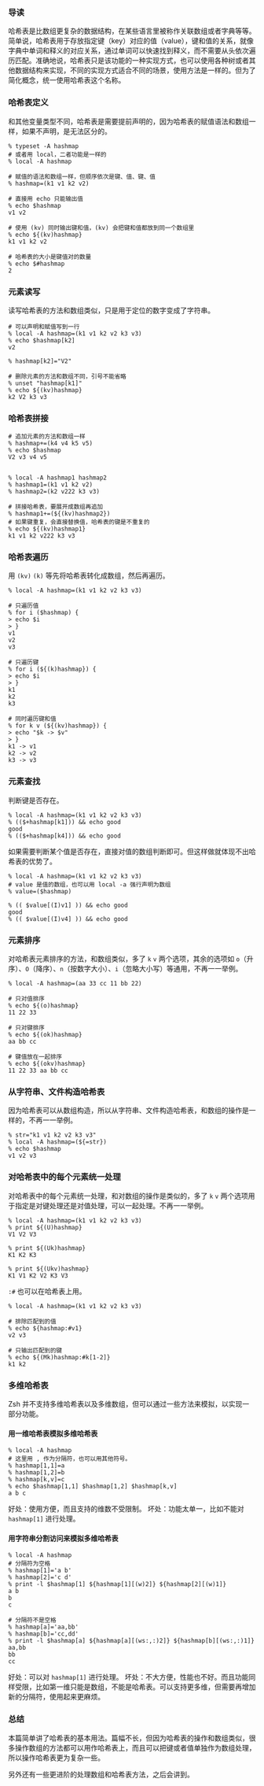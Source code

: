### 导读

哈希表是比数组更复杂的数据结构，在某些语言里被称作关联数组或者字典等等。简单说，哈希表用于存放指定键（key）对应的值（value），键和值的关系，就像字典中单词和释义的对应关系，通过单词可以快速找到释义，而不需要从头依次遍历匹配。准确地说，哈希表只是该功能的一种实现方式，也可以使用各种树或者其他数据结构来实现，不同的实现方式适合不同的场景，使用方法是一样的。但为了简化概念，统一使用哈希表这个名称。


### 哈希表定义

和其他变量类型不同，哈希表是需要提前声明的，因为哈希表的赋值语法和数组一样，如果不声明，是无法区分的。

```
% typeset -A hashmap
# 或者用 local，二者功能是一样的
% local -A hashmap

# 赋值的语法和数组一样，但顺序依次是键、值、键、值
% hashmap=(k1 v1 k2 v2)

# 直接用 echo 只能输出值
% echo $hashmap
v1 v2

# 使用 (kv) 同时输出键和值，(kv) 会把键和值都放到同一个数组里
% echo ${(kv)hashmap}
k1 v1 k2 v2
 
# 哈希表的大小是键值对的数量
% echo $#hashmap
2
```

### 元素读写

读写哈希表的方法和数组类似，只是用于定位的数字变成了字符串。

```
# 可以声明和赋值写到一行
% local -A hashmap=(k1 v1 k2 v2 k3 v3)
% echo $hashmap[k2]
v2

% hashmap[k2]="V2"

# 删除元素的方法和数组不同，引号不能省略
% unset "hashmap[k1]"
% echo ${(kv)hashmap}
k2 V2 k3 v3
```

### 哈希表拼接

```
# 追加元素的方法和数组一样
% hashmap+=(k4 v4 k5 v5)
% echo $hashmap
V2 v3 v4 v5


% local -A hashmap1 hashmap2
% hashmap1=(k1 v1 k2 v2)
% hashmap2=(k2 v222 k3 v3)

# 拼接哈希表，要展开成数组再追加
% hashmap1+=(${(kv)hashmap2})
# 如果键重复，会直接替换值，哈希表的键是不重复的
% echo ${(kv)hashmap1}
k1 v1 k2 v222 k3 v3
```

### 哈希表遍历

用 `(kv)` `(k)` 等先将哈希表转化成数组，然后再遍历。

```
% local -A hashmap=(k1 v1 k2 v2 k3 v3)

# 只遍历值
% for i ($hashmap) {
> echo $i
> }
v1
v2
v3

# 只遍历键
% for i (${(k)hashmap}) {
> echo $i
> }
k1
k2
k3

# 同时遍历键和值
% for k v (${(kv)hashmap}) {
> echo "$k -> $v"
> }
k1 -> v1
k2 -> v2
k3 -> v3
```

### 元素查找

判断键是否存在。

```
% local -A hashmap=(k1 v1 k2 v2 k3 v3)
% (($+hashmap[k1])) && echo good
good
% (($+hashmap[k4])) && echo good
```

如果需要判断某个值是否存在，直接对值的数组判断即可。但这样做就体现不出哈希表的优势了。

```
% local -A hashmap=(k1 v1 k2 v2 k3 v3)
# value 是值的数组，也可以用 local -a 强行声明为数组
% value=($hashmap)

% (( $value[(I)v1] )) && echo good
good
% (( $value[(I)v4] )) && echo good
```

### 元素排序

对哈希表元素排序的方法，和数组类似，多了 `k` `v` 两个选项，其余的选项如 `o`（升序）、`O`（降序）、`n`（按数字大小）、`i`（忽略大小写）等通用，不再一一举例。

```
% local -A hashmap=(aa 33 cc 11 bb 22)

# 只对值排序
% echo ${(o)hashmap}
11 22 33

# 只对键排序
% echo ${(ok)hashmap}
aa bb cc

# 键值放在一起排序
% echo ${(okv)hashmap}
11 22 33 aa bb cc
```

### 从字符串、文件构造哈希表

因为哈希表可以从数组构造，所以从字符串、文件构造哈希表，和数组的操作是一样的，不再一一举例。

```
% str="k1 v1 k2 v2 k3 v3"
% local -A hashmap=(${=str})
% echo $hashmap
v1 v2 v3
```

### 对哈希表中的每个元素统一处理

对哈希表中的每个元素统一处理，和对数组的操作是类似的，多了 `k` `v` 两个选项用于指定是对键处理还是对值处理，可以一起处理。不再一一举例。

```
% local -A hashmap=(k1 v1 k2 v2 k3 v3)
% print ${(U)hashmap}
V1 V2 V3

% print ${(Uk)hashmap}
K1 K2 K3

% print ${(Ukv)hashmap}
K1 V1 K2 V2 K3 V3
```

`:#` 也可以在哈希表上用。

```
% local -A hashmap=(k1 v1 k2 v2 k3 v3)

# 排除匹配到的值
% echo ${hashmap:#v1}
v2 v3

# 只输出匹配到的键
% echo ${(Mk)hashmap:#k[1-2]}
k1 k2
```

### 多维哈希表

Zsh 并不支持多维哈希表以及多维数组，但可以通过一些方法来模拟，以实现一部分功能。

#### 用一维哈希表模拟多维哈希表

```
% local -A hashmap
# 这里用 , 作为分隔符，也可以用其他符号。
% hashmap[1,1]=a
% hashmap[1,2]=b
% hashmap[k,v]=c
% echo $hashmap[1,1] $hashmap[1,2] $hashmap[k,v]
a b c
```

好处：使用方便，而且支持的维数不受限制。
坏处：功能太单一，比如不能对 `hashmap[1]` 进行处理。

#### 用字符串分割访问来模拟多维哈希表

```
% local -A hashmap
# 分隔符为空格
% hashmap[1]='a b'
% hashmap[2]='c d'
% print -l $hashmap[1] ${hashmap[1][(w)2]} ${hashmap[2][(w)1]}
a b
b
c

# 分隔符不是空格
% hashmap[a]='aa,bb'
% hashmap[b]='cc,dd'
% print -l $hashmap[a] ${hashmap[a][(ws:,:)2]} ${hashmap[b][(ws:,:)1]}
aa,bb
bb
cc
```

好处：可以对 `hashmap[1]` 进行处理。
坏处：不大方便，性能也不好。而且功能同样受限，比如第一维只能是数组，不能是哈希表。可以支持更多维，但需要再增加新的分隔符，使用起来更麻烦。

### 总结

本篇简单讲了哈希表的基本用法。篇幅不长，但因为哈希表的操作和数组类似，很多操作数组的方法都可以用作哈希表上，而且可以把键或者值单独作为数组处理，所以操作哈希表更为复杂一些。

另外还有一些更进阶的处理数组和哈希表方法，之后会讲到。
